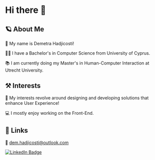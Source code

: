 # Hi there 👋

## 🪐 About Me
👧 My name is Demetra Hadjicosti!

👩‍🎓 I have a Bachelor's in Computer Science from University of Cyprus.

📚 I am currently doing my Master's in Human-Computer Interaction at Utrecht University.

## ⚒️ Interests
🤗 My interests revolve around designing and developing solutions that enhance User Experience!

💻 I mostly enjoy working on the Front-End.

## 🔗 Links
📧 dem.hadjicosti@outlook.com

[![LinkedIn Badge](https://img.shields.io/badge/linkedin-0A66C2?style=for-the-badge&logo=linkedin&logoColor=white)](https://www.linkedin.com/in/demetrahadjicosti/)


